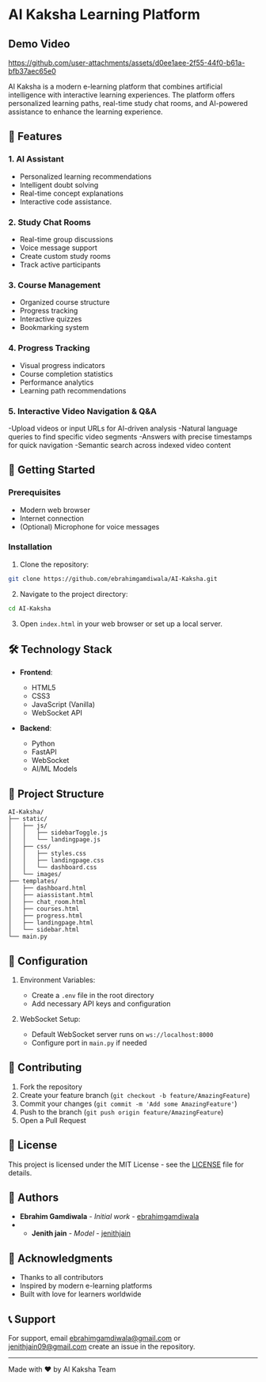 # AI Kaksha Learning Platform
## Demo Video



https://github.com/user-attachments/assets/d0ee1aee-2f55-44f0-b61a-bfb37aec65e0



AI Kaksha is a modern e-learning platform that combines artificial intelligence with interactive learning experiences. The platform offers personalized learning paths, real-time study chat rooms, and AI-powered assistance to enhance the learning experience.

## 🌟 Features

### 1. AI Assistant
- Personalized learning recommendations
- Intelligent doubt solving
- Real-time concept explanations
- Interactive code assistance.

### 2. Study Chat Rooms
- Real-time group discussions
- Voice message support
- Create custom study rooms
- Track active participants

### 3. Course Management
- Organized course structure
- Progress tracking
- Interactive quizzes
- Bookmarking system

### 4. Progress Tracking
- Visual progress indicators
- Course completion statistics
- Performance analytics
- Learning path recommendations
### 5. Interactive Video Navigation & Q&A
-Upload videos or input URLs for AI-driven analysis
-Natural language queries to find specific video segments
-Answers with precise timestamps for quick navigation
-Semantic search across indexed video content
## 🚀 Getting Started

### Prerequisites
- Modern web browser
- Internet connection
- (Optional) Microphone for voice messages

### Installation
1. Clone the repository:
```bash
git clone https://github.com/ebrahimgamdiwala/AI-Kaksha.git
```

2. Navigate to the project directory:
```bash
cd AI-Kaksha
```

3. Open `index.html` in your web browser or set up a local server.

## 🛠️ Technology Stack

- **Frontend**:
  - HTML5
  - CSS3
  - JavaScript (Vanilla)
  - WebSocket API

- **Backend**:
  - Python
  - FastAPI
  - WebSocket
  - AI/ML Models

## 📁 Project Structure

```
AI-Kaksha/
├── static/
│   ├── js/
│   │   ├── sidebarToggle.js
│   │   └── landingpage.js
│   ├── css/
│   │   ├── styles.css
│   │   ├── landingpage.css
│   │   └── dashboard.css
│   └── images/
├── templates/
│   ├── dashboard.html
│   ├── aiassistant.html
│   ├── chat_room.html
│   ├── courses.html
│   ├── progress.html
│   ├── landingpage.html
│   └── sidebar.html
└── main.py
```

## 🔧 Configuration

1. Environment Variables:
   - Create a `.env` file in the root directory
   - Add necessary API keys and configuration

2. WebSocket Setup:
   - Default WebSocket server runs on `ws://localhost:8000`
   - Configure port in `main.py` if needed

## 🤝 Contributing

1. Fork the repository
2. Create your feature branch (`git checkout -b feature/AmazingFeature`)
3. Commit your changes (`git commit -m 'Add some AmazingFeature'`)
4. Push to the branch (`git push origin feature/AmazingFeature`)
5. Open a Pull Request

## 📝 License

This project is licensed under the MIT License - see the [LICENSE](LICENSE) file for details.

## 👥 Authors

- **Ebrahim Gamdiwala** - *Initial work* - [ebrahimgamdiwala](https://github.com/ebrahimgamdiwala)
- - **Jenith jain** - *Model* - [jenithjain](https://github.com/jenithjain)
## 🙏 Acknowledgments

- Thanks to all contributors
- Inspired by modern e-learning platforms
- Built with love for learners worldwide

## 📞 Support

For support, email ebrahimgamdiwala@gmail.com or jenithjain09@gmail.com create an issue in the repository.

---
Made with ❤️ by AI Kaksha Team  
